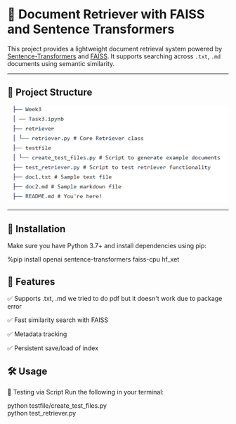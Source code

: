# 🧠 Document Retriever with FAISS and Sentence Transformers

This project provides a lightweight document retrieval system powered by [Sentence-Transformers](https://www.sbert.net/) and [FAISS](https://github.com/facebookresearch/faiss). It supports searching across `.txt`, `.md` documents using semantic similarity.

---

## 📁 Project Structure
![Image Description](filestructure.png)

---
## 🔧 Installation

Make sure you have Python 3.7+ and install dependencies using pip:

%pip install openai sentence-transformers faiss-cpu hf_xet

## 🧪 Features
✅ Supports .txt, .md we tried to do pdf but it doesn't work due to package error

✅ Fast similarity search with FAISS

✅ Metadata tracking

✅ Persistent save/load of index

## 🛠️ Usage
 🧪 Testing via Script
Run the following in your terminal:

python testfile/create_test_files.py   
python test_retriever.py  
